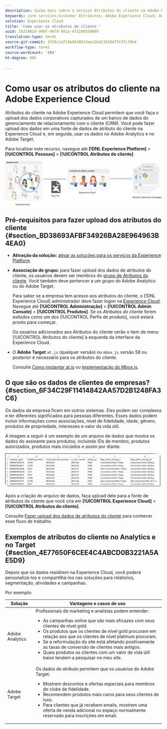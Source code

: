 ```yaml
---
description: Saiba mais sobre o serviço Atributos do cliente na Adobe Experience Cloud e como fazer upload dos dados para usar no Analytics e no Target.
keywords: core services;Customer Attributes; Adobe Experience Cloud; Analytics; Target
solution: Experience Cloud
title: 'Como usar os atributos do cliente '
uuid: 1621402d-990f-46f9-981a-473280559069
translation-type: tm+mt
source-git-commit: 3f26c1af19a0838913eec2b4135304f5f3fcf0b4
workflow-type: tm+mt
source-wordcount: '484'
ht-degree: 98%

---
```



# Como usar os atributos do cliente na Adobe Experience Cloud

Atributos do cliente na Adobe Experience Cloud permitem que você faça o upload dos dados corporativos capturados de um banco de dados do gerenciamento de relacionamento com o cliente (CRM). Você pode fazer upload dos dados em uma fonte de dados de atributo do cliente na Experience Cloud e, em seguida, usar os dados no Adobe Analytics e no Adobe Target.

Para localizar este recurso, navegue até **[!DNL Experience Platform]** > **[!UICONTROL Pessoas]** > **[!UICONTROL Atributos do cliente]**

![](assets/custom_reports.png)

## Pré-requisitos para fazer upload dos atributos do cliente {#section_BD38693AFBF34926BA28E964963B4EA0}

* **Ativação da solução:** [ativar as soluções para os serviços da Experience Platform](../core-services/core-services.md#concept_07ED1D5C64234E77976E6D572E78FB9C).

* **Associação de grupo:** para fazer upload dos dados de atributos do cliente, os usuários devem ser membros do [grupo de Atributos do cliente](../admin-getting-started/admin-getting-started.md#task_3295A85536BF48899A1AB40D207E77E9). Você também deve pertencer a um grupo do Adobe Analytics ou do Adobe Target.

   Para saber se a empresa tem acesso aos atributos do cliente, o [!DNL Experience Cloud] administrador deve fazer logon na [Experience Cloud](https://experience.adobe.com). Navegue até **[!UICONTROL Administração]** > **[!UICONTROL Admin Console]** > **[!UICONTROL Produtos]**. Se os *Atributos do cliente* forem exibidos como um dos [!UICONTROL Perfis de produto], você estará pronto para começar.

   Os usuários adicionados aos Atributos do cliente verão o item de menu [!UICONTROL Atributos do cliente] à esquerda da interface da Experience Cloud.

* O **Adobe Target** `at.js` (qualquer versão) ou `mbox.js` versão 58 ou posterior é necessário para os atributos do cliente.

   Consulte [Como implantar at.js](https://docs.adobe.com/content/help/pt-BR/target/using/implement-target/client-side/deploy-at-js/how-to-deployatjs.html) ou [Implementação do Mbox.js](https://docs.adobe.com/content/help/pt-BR/target/using/implement-target/client-side/mbox-implement/mbox-download.html).

## O que são os dados de clientes de empresas? {#section_6F34C29F11414842AA57D2B1248FA3C6}

Os dados da empresa ficam em outros sistemas. Eles podem ser complexos e ter diferentes significados para pessoas diferentes. Esses dados podem incluir informações como associações, nível de fidelidade, idade, gênero, produtos de propriedade, interesses e valor da vida útil.

A imagem a seguir é um exemplo de um arquivo de dados que mostra os dados do assinante para produtos, incluindo IDs de membro, produtos autorizados, produtos mais iniciados e assim por diante.

![](assets/01_crs_usecase.png)

Após a criação do arquivo de dados, faça upload dele para a fonte de atributos do cliente que você cria em **[!UICONTROL Experience Cloud]** > **[!UICONTROL Atributos do cliente]**.

Consulte [Fazer upload dos dados de atributos do cliente](../attributes/t-crs-usecase.md#task_BCC327B2A0EF4A1BBB2934013AB92B78) para conhecer esse fluxo de trabalho.

## Exemplos de atributos do cliente no Analytics e no Target {#section_4E77650F6CEE4C4ABCD0B3221A5AE5D9}

Depois que os dados residirem na Experience Cloud, você poderá personalizá-los e compartilhá-los nas soluções para relatórios, segmentação, atividades e campanhas.

Por exemplo:

| Solução | Vantagens e casos de uso |
|--- |--- |
| Adobe Analytics | Profissionais de marketing e analistas podem entender:<ul><li>As campanhas online que são mais eficazes com seus clientes de nível gold.</li><li>Os produtos que os clientes de nível gold procuram em relação aos que os clientes de nível platinum procuram.</li><li>Se a reformulação do site está afetando positivamente as taxas de conversão de clientes mais antigos.</li><li>Quais produtos os clientes com um valor de vida útil baixo tendem a pesquisar no meu site.</li></ul> |
| Adobe Target | Os dados de atributo permitem que os usuários do Adobe Target:<ul><li>Mostrem descontos e ofertas especiais para membros do clube de fidelidade.</li><li>Recomendem produtos mais caros para seus clientes de luxo.</li><li>Para clientes que já recebem emails, mostrem uma oferta de venda adicional no espaço normalmente reservado para inscrições em email.</li></ul> |
